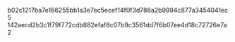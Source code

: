 b02c1217ba7e166255bb1a3e7ec5ecef14f0f3d786a2b9994c877a3454041ec5
142aecd2b3c1f79f772cdb882efaf8c07b9c3561dd7f6b07ee4d18c72726e7a2
